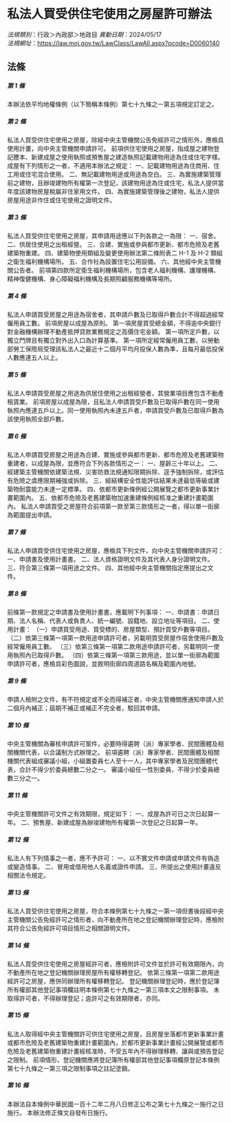 # 私法人買受供住宅使用之房屋許可辦法

*法規類別*：行政＞內政部＞地政目
*異動日期*：2024/05/17  
*法規網址*：https://law.moj.gov.tw/LawClass/LawAll.aspx?pcode=D0060140



## 法條
##### 第 1 條
本辦法依平均地權條例（以下簡稱本條例）第七十九條之一第五項規定訂定之。

##### 第 2 條
私法人買受供住宅使用之房屋，除經中央主管機關公告免經許可之情形外，應檢具使用計畫，向中央主管機關申請許可。
前項供住宅使用之房屋，指成屋之建物登記謄本、新建成屋之使用執照或預售屋之建造執照記載建物用途為住或住宅字樣。
成屋有下列情形之一者，不適用本辦法之規定：
一、記載建物用途為住商用、住工用或住宅混合使用。
二、無記載建物用途或用途為空白。
三、為實施建築管理前之建物，且辦竣建物所有權第一次登記，該建物用途為住或住宅，私法人提供當年度該建物房屋稅屬非住家用文件。
四、為實施建築管理後之建物，私法人提供房屋用途非作住或住宅使用之證明文件。

##### 第 3 條
私法人買受供住宅使用之房屋，其申請用途應以下列各款之一為限：
一、宿舍。
二、供居住使用之出租經營。
三、合建、實施或參與都市更新、都市危險及老舊建築物重建。
四、建築物使用類組及變更使用辦法第二條附表二 H-1  及 H-2  類組之衛生福利機構場所。
五、合作社為設置住宅公用設備。
六、其他經中央主管機關公告者。
前項第四款所定衛生福利機構場所，包含老人福利機構、護理機構、精神復健機構、身心障礙福利機構及長期照顧服務機構等場所。

##### 第 4 條
私法人申請買受房屋之用途為宿舍者，其申請戶數及已取得戶數合計不得超過經常僱用員工數。
前項房屋以成屋為原則。
第一項房屋買受總金額，不得逾中央銀行對金融機構辦理不動產抵押貸款業務規定之高價住宅金額。
第一項所定戶數，以獨立門牌且有獨立對外出入口為計算基準。
第一項所定經常僱用員工數，以勞動部勞工保險局受理該私法人之最近十二個月平均月投保人數為準，且每月最低投保人數應達五人以上。

##### 第 5 條
私法人申請買受房屋之用途為供居住使用之出租經營者，其營業項目應包含不動產租賃業。
前項房屋以成屋為限，且私法人申請買受戶數及已取得戶數在同一使用執照內應達五戶以上。同一使用執照內未達五戶者，申請買受戶數及已取得戶數為該使用執照全部戶數。

##### 第 6 條
私法人申請買受房屋之用途為合建、實施或參與都市更新、都市危險及老舊建築物重建者，以成屋為限，並應符合下列各款情形之一：
一、屋齡三十年以上。
二、經建築主管機關依建築法規、災害防救法規通知限期拆除、逕予強制拆除，或評估有危險之虞應限期補強或拆除。
三、經結構安全性能評估結果未達最低等級或建築物耐震能力未達一定標準。
四、依都市更新條例經公開展覽之都市更新事業計畫範圍內。
五、依都市危險及老舊建築物加速重建條例經核准之重建計畫範圍內。
私法人申請買受之房屋符合前項第一款至第三款情形之一者，得以單一街廓為範圍提出申請。

##### 第 7 條
私法人申請買受供住宅使用之房屋，應檢具下列文件，向中央主管機關申請許可：
一、申請書及使用計畫書。
二、法人資格證明文件及其代表人身分證明文件。
三、符合第三條第一項用途之文件。
四、其他經中央主管機關指定應提出之文件。

##### 第 8 條
前條第一款規定之申請書及使用計畫書，應載明下列事項：
一、申請書：申請日期、法人名稱、代表人或負責人、統一編號、設籍地、設立地址等項目。
二、使用計畫：
（一）申請買受用途、買受標的、房屋類型、預計買受戶數等項目。
（二）依第三條第一項第一款用途申請許可者，另載明買受房屋作宿舍使用戶數及經常僱用員工數。
（三）依第三條第一項第二款用途申請許可者，另載明同一使用執照內已取得戶數。
（四）依第三條第一項第三款用途，並以單一街廓為範圍申請許可者，應檢具彩色圖說，並敘明街廓四周道路名稱及範圍內地號。

##### 第 9 條
申請人檢附之文件，有不符規定或不全而得補正者，中央主管機關應通知申請人於二個月內補正；屆期不補正或補正不完全者，駁回其申請。

##### 第 10 條
中央主管機關為審核申請許可案件，必要時得遴聘（派）專家學者、民間團體及相關機關代表，以合議制方式辦理之。
前項遴聘（派）專家學者、民間團體及相關機關代表組成審議小組，小組置委員七人至十一人，其中專家學者及民間團體代表，合計不得少於委員總數二分之一。
審議小組任一性別委員，不得少於委員總數三分之一。

##### 第 11 條
中央主管機關許可文件之有效期限，規定如下：
一、成屋為許可日之次日起算一年。
二、預售屋、新建成屋為辦竣建物所有權第一次登記之日起算一年。

##### 第 12 條
私法人有下列情事之一者，應不予許可：
一、以不實文件申請或申請文件有偽造或變造情事。
二、冒用或借用他人名義或證件申請。
三、所提出之使用計畫違反相關法令規定。

##### 第 13 條
私法人買受供住宅使用之房屋，符合本條例第七十九條之一第一項但書後段經中央主管機關公告免經許可之情形者，向不動產所在地之登記機關辦理登記時，應檢附其符合公告免經許可項目情形之相關證明文件。

##### 第 14 條
私法人買受供住宅使用之房屋經許可者，應檢附許可文件並於許可有效期限內，向不動產所在地之登記機關辦理房屋所有權移轉登記。
依第三條第一項第二款用途經許可之房屋，應併同辦理所有權移轉登記。
登記機關辦理登記時，應於登記簿所有權部其他登記事項欄註明本條例第七十九條之一第三項本文之限制事項。
未取得許可者，不得辦理登記；逾許可之有效期限者，亦同。

##### 第 15 條
私法人取得經中央主管機關許可供住宅使用之房屋，且房屋坐落都市更新事業計畫或都市危險及老舊建築物重建計畫範圍內，於都市更新事業計畫經公開展覽或都市危險及老舊建築物重建計畫經核准時，不受五年內不得辦理移轉、讓與或預告登記之限制。
前項情形，登記機關應將登記簿所有權部其他登記事項欄原登記本條例第七十九條之一第三項之限制事項之註記塗銷。

##### 第 16 條
本辦法自本條例中華民國一百十二年二月八日修正公布之第七十九條之一施行之日施行。
本辦法修正條文自發布日施行。


